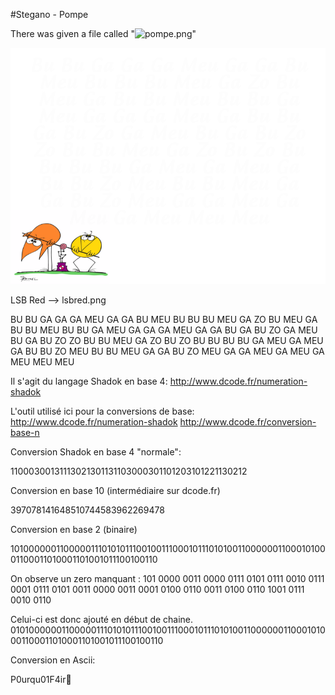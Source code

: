 #Stegano - Pompe

There was given a file called "![pompe.png](https://github.com/Zeecka/CTF-24H.IUT.Info-2016/tree/master/shadok/pompe.png "pompe.png")"

![pompe.png](pompe.png "pompe.png")



LSB Red --> lsbred.png

BU BU GA GA GA MEU GA GA BU
MEU BU BU BU MEU GA ZO BU
MEU GA BU BU MEU BU BU GA
MEU GA GA GA MEU GA GA BU
GA BU ZO GA MEU BU GA BU ZO
ZO BU BU MEU GA ZO BU ZO BU
BU BU BU GA MEU GA MEU GA
BU BU ZO MEU BU BU MEU GA
GA BU ZO MEU GA GA MEU GA
MEU GA MEU MEU MEU

Il s'agit du langage Shadok en base 4:
http://www.dcode.fr/numeration-shadok


L'outil utilisé ici pour la conversions de base: 
http://www.dcode.fr/numeration-shadok
http://www.dcode.fr/conversion-base-n


Conversion Shadok en base 4 "normale":

11000300131113021301131103000301101203101221130212

Conversion en base 10 (intermédiaire sur dcode.fr)

397078141648510744583962269478

Conversion en base 2 (binaire) 

101000000110000011101010111001001110001011101010011000000110001010001100011010001101001011100100110

On observe un zero manquant :
101 0000 0011 0000 0111 0101 0111 0010 0111 0001 0111 0101 0011 0000 0011 0001 0100 0110 0011 0100 0110 1001 0111 0010 0110

Celui-ci est donc ajouté en début de chaine.
0101000000110000011101010111001001110001011101010011000000110001010001100011010001101001011100100110

Conversion en Ascii:

P0urqu01F4ir
